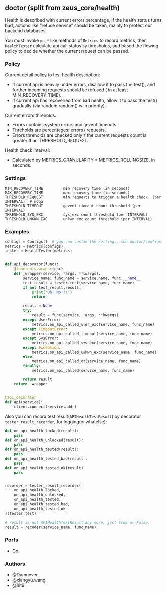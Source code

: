 ## doctor (split from zeus_core/health)

Health is described with current errors percentage, if the health status turns bad, actions like “refuse service” should be taken, mainly to protect our backend databases.

You must invoke `on_*` like methods of `Metrics` to record metrics, then `HealthTester` calculate api call status by thresholds, and based the flowing policy to decide whether the current request can be passed.

### Policy

Current detail policy to test health description:

- if current api is heavily under errors, disallow it to pass the test(), and further incoming requests should be refused ( in at least MIN_RECOVERY_TIME).
- if current api has recoveried from bad health, allow it to pass the test() gradually (via random.random() with priority).

Current errors threholds:

- Errors contains system errors and gevent timeouts.
- Threholds are percentages: errors / requests.
- Errors threholds are checked only if the current requests count is greater than THRESHOLD_REQUEST.

Health check interval:

- Calculated by METRICS_GRANULARITY * METRICS_ROLLINGSIZE, in seconds.

### Settings

```
MIN_RECOVERY_TIME         min recovery time (in seconds)
MAX_RECOVERY_TIME         max recovery time (in seconds)
THRESHOLD_REQUEST         min requests to trigger a health check. (per INTERVAL)  # noqa
THRESHOLD_TIMEOUT         gevent timeout count threshold (per INTERVAL)
THRESHOLD_SYS_EXC         sys_exc count threshold (per INTERVAL)
THRESHOLD_UNKWN_EXC       unkwn_exc count threshold (per INTERVAL)
```

### Examples

```Python
configs = Configs()  # you can custom the settings, see doctor/configs.py
metrics = Metrics(configs)
tester = HealthTester(metrics)


def api_decorator(func):
    @functools.wraps(func)
    def _wrapper(service, *args, **kwargs):
        service_name, func_name = service.name, func.__name__
        test_result = tester.test(service_name, func_name)
        if not test_result.result:
            print('Oh! No!!!')
            return

        result = None
        try:
            result = func(service, *args, **kwargs)
        except UserError:
            metrics.on_api_called_user_exc(service_name, func_name)
        except TimeoutError:
            metrics.on_api_called_timeout(service_name, func_name)
        except SysError:
            metrics.on_api_called_sys_exc(service_name, func_name)
        except Exception:
            metrics.on_api_called_unkwn_exc(service_name, func_name)
        else:
            metrics.on_api_called_ok(service_name, func_name)
        finally:
            metrics.on_api_called(service_name, func_name)

        return result
    return _wrapper


@api_decorator
def api(service):
    client.connect(service.addr)
```

Also you can record test result(`APIHealthTestResult`) by decorator `tester_result_recorder`, for logging(or whatelse):

```Python
def on_api_health_locked(result):
    pass
def on_api_health_unlocked(result):
    pass
def on_api_health_tested(result):
    pass
def on_api_health_tested_bad(result):
    pass
def on_api_health_tested_ok(result):
    pass


recorder = tester_result_recorder(
    on_api_health_locked,
    on_api_health_unlocked,
    on_api_health_tested,
    on_api_health_tested_bad,
    on_api_health_tested_ok
)(tester.test)

# result is not APIHealthTestResult any more, just True or False.
result = recoder(service_name, func_name)
```

### Ports

- [Go](https://github.com/eleme/circuitbreaker)

### Authors

* @Damnever
* @xiangyu.wang
* @hit9
